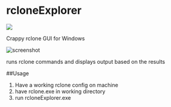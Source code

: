 # rcloneExplorer
![](http://i.imgur.com/T4We4ZK.png)

Crappy rclone GUI for Windows
  		  
![screenshot](http://i.imgur.com/fzF64a3.gif "screenshot")


runs rclone commands and displays output based on the results

##Usage
1. Have a working rclone config on machine
2. have rclone.exe in working directory
3. run rcloneExplorer.exe
